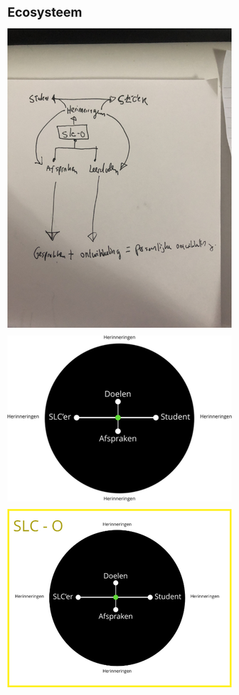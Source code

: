 # Ecosysteem



![](../../.gitbook/assets/img_2887.JPG)

![](../../.gitbook/assets/ecosysteem.v3.white.png)

![](../../.gitbook/assets/ecosysteem.v4.white.png)


